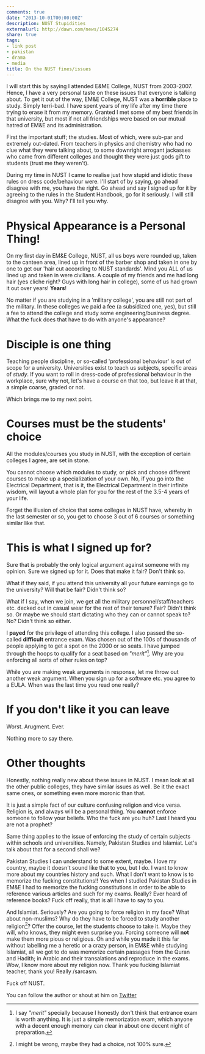 ```yaml
---
comments: true
date: "2013-10-01T00:00:00Z"
description: NUST Stupidities
externalurl: http://dawn.com/news/1045274
share: true
tags:
- link post
- pakistan
- drama
- media
title: On the NUST fines/issues
---
```


I will start this by saying I attended E&ME College, NUST from 2003-2007. Hence, I have a very personal taste on these issues that everyone is talking about. To get it out of the way, EM&E College, NUST was a **horrible** place to study. Simply terri-bad. I have spent years of my life after my time there trying to erase it from my memory. Granted I met some of my best friends in that university, but most if not all friendships were based on our mutual hatred of EM&E and its administration.

First the important stuff; the studies. Most of which, were sub-par and extremely out-dated. From teachers in physics and chemistry who had no clue what they were talking about, to some downright arrogant jackasses who came from different colleges and thought they were just gods gift to students (trust me they weren't).

During my time in NUST I came to realise just how stupid and idiotic these rules on dress code/behaviour were. I'll start of by saying, go ahead disagree with me, you have the right. Go ahead and say I signed up for it by agreeing to the rules in the Student Handbook, go for it seriously. I will still disagree with you. Why? I'll tell you why.

# Physical Appearance is a Personal Thing!

On my first day in EM&E College, NUST, all us boys were rounded up, taken to the canteen area, lined up in front of the barber shop and taken in one by one to get our 'hair cut according to NUST standards'. Mind you ALL of us lined up and taken in were civilians. A couple of my friends and me had long hair (yes cliche right? Guys with long hair in college), some of us had grown it out over years! **Years**!

No matter if you are studying in a 'military college', you are still not part of the military. In these colleges we paid a fee (a subsidized one, yes), but still a fee to attend the college and study some engineering/business degree. What the fuck does that have to do with anyone's appearance? 

# Disciple is one thing

Teaching people discipline, or so-called 'professional behaviour' is out of scope for a university. Universities exist to teach us subjects, specific areas of *study*. If you want to roll in dress-code of professional behaviour in the workplace, sure why not, let's have a course on that too, but leave it at that, a simple coarse, graded or not.

Which brings me to my next point.

# Courses must be the students' choice

All the modules/courses you study in NUST, with the exception of certain colleges I agree, are set in stone.

You cannot choose which modules to study, or pick and choose different courses to make up a specialization of your own. No, if you go into the Electrical Department, that is it, the Electrical Department in their infinite wisdom, will layout a whole plan for you for the rest of the 3.5-4 years of your life.

Forget the illusion of choice that some colleges in NUST have, whereby in the last semester or so, you get to choose 3 out of 6 courses or something similar like that.

# This is what I signed up for?

Sure that is probably the only logical argument against someone with my opinion. Sure we signed up for it. Does that make it fair? Don't think so.

What if they said, if you attend this university all your future earnings go to the university? Will that be fair? Didn't think so?

What if I say, when we join, we get all the military personnel/staff/teachers etc. decked out in casual wear for the rest of their tenure? Fair? Didn't think so. Or maybe we should start dictating who they can or cannot speak to? No? Didn't think so either.

I **payed** for the privilege of attending this college. I also passed the so-called **difficult** entrance exam. Was chosen out of the 100s of thousands of people applying to get a spot on the 2000 or so seats. I have jumped through the hoops to qualify for a seat based on *"merit"*[^1]. Why are you enforcing all sorts of other rules on top?

While you are making weak arguments in response, let me throw out another weak argument. When you sign up for a software etc. you agree to a EULA. When was the last time you read one really?

# If you don't like it you can leave

Worst. Arugment. Ever.

Nothing more to say there.

# Other thoughts

Honestly, nothing really new about these issues in NUST. I mean look at all the other public colleges, they have similar issues as well. Be it the exact same ones, or something even more moronic than that.

It is just a simple fact of our culture confusing religion and vice versa. Religion is, and always will be a personal thing. You **cannot** enforce someone to follow your beliefs. Who the fuck are you huh? Last I heard you are not a prophet?

Same thing applies to the issue of enforcing the study of certain subjects within schools and universities. Namely, Pakistan Studies and Islamiat. Let's talk about that for a second shall we?

Pakistan Studies I can understand to some extent, maybe. I love my country, maybe it doesn't sound like that to you, but I do. I want to know more about my countries history and such. What I don't want to know is to memorize the fucking constitutions!! Yes when I studied Pakistan Studies in EM&E I had to memorize the fucking constitutions in order to be able to reference various articles and such for my exams. Really? Ever heard of reference books? Fuck off really, that is all I have to say to you.

And Islamiat. Seriously? Are you going to force religion in my face? What about non-muslims? Why do they have to be forced to study another religion[^2]? Offer the course, let the students choose to take it. Maybe they will, who knows, they might even surprise you. Forcing someone will **not** make them more pious or religious. Oh and while you made it this far without labelling me a heretic or a crazy person, in EM&E while studying Islamiat, all we got to do was memorize certain passages from the Quran and Hadith; in Arabic and their transalations and reproduce in the exams. Wow, I know more about my religion now. Thank you fucking Islamiat teacher, thank you! Really /sarcasm.

Fuck off NUST. 

[^1]: I say *"merit"* specially because I honestly don't think that entrance exam is worth anything. It is just a simple memorization exam, which anyone with a decent enough memory can clear in about one decent night of preparation.
[^2]: I might be wrong, maybe they had a choice, not 100% sure.

You can follow the author or shout at him on [Twitter](https://twitter.com/abijango)